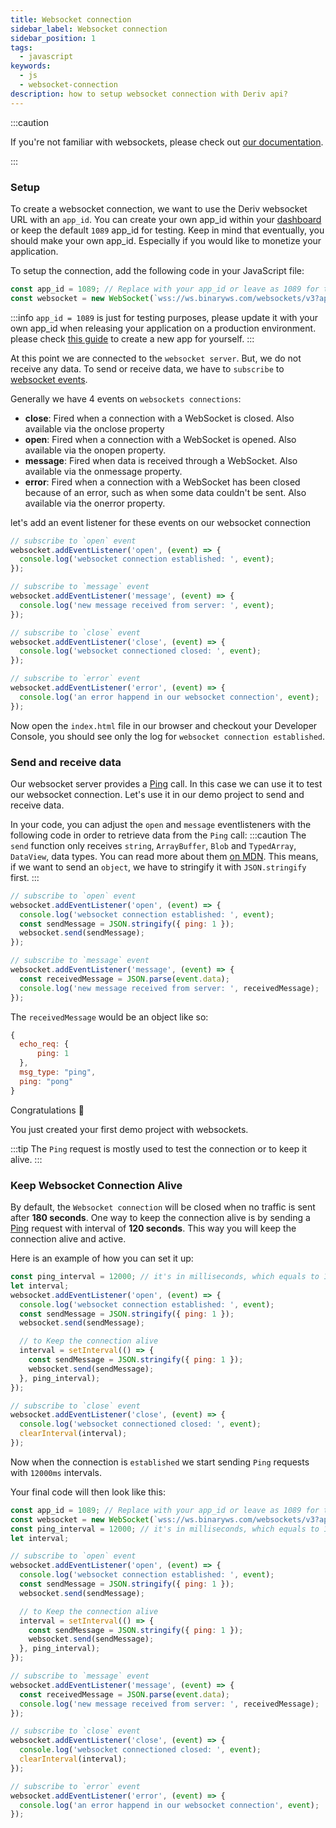 ```yaml
---
title: Websocket connection
sidebar_label: Websocket connection
sidebar_position: 1
tags:
  - javascript
keywords:
  - js
  - websocket-connection
description: how to setup websocket connection with Deriv api?
---
```


:::caution

If you're not familiar with websockets, please check out [our documentation](/docs/core-concepts/websocket).

:::

### Setup

To create a websocket connection, we want to use the Deriv websocket URL with an `app_id`. You can create your own app_id within your [dashboard](/dashboard) or keep the default `1089` app_id for testing. Keep in mind that eventually, you should make your own app_id. Especially if you would like to monetize your application.

To setup the connection, add the following code in your JavaScript file:

```js title="index.js"
const app_id = 1089; // Replace with your app_id or leave as 1089 for testing.
const websocket = new WebSocket(`wss://ws.binaryws.com/websockets/v3?app_id=${app_id}`);
```

:::info
`app_id = 1089` is just for testing purposes, please update it with your own app_id when releasing your application on a production environment. please check [this guide](/docs/setting-up-a-deriv-application) to create a new app for yourself.
:::

At this point we are connected to the `websocket server`. But, we do not receive any data. To send or receive data, we have to `subscribe` to <a href="https://developer.mozilla.org/en-US/docs/Web/API/WebSocket#events" target="_blank">websocket events</a>.

Generally we have 4 events on `websockets connections`:

- **close**:
  Fired when a connection with a WebSocket is closed. Also available via the onclose property
- **open**:
  Fired when a connection with a WebSocket is opened. Also available via the onopen property.
- **message**:
  Fired when data is received through a WebSocket. Also available via the onmessage property.
- **error**:
  Fired when a connection with a WebSocket has been closed because of an error, such as when some data couldn't be sent. Also available via the onerror property.

let's add an event listener for these events on our websocket connection

```js title="index.js"
// subscribe to `open` event
websocket.addEventListener('open', (event) => {
  console.log('websocket connection established: ', event);
});

// subscribe to `message` event
websocket.addEventListener('message', (event) => {
  console.log('new message received from server: ', event);
});

// subscribe to `close` event
websocket.addEventListener('close', (event) => {
  console.log('websocket connectioned closed: ', event);
});

// subscribe to `error` event
websocket.addEventListener('error', (event) => {
  console.log('an error happend in our websocket connection', event);
});
```

Now open the `index.html` file in our browser and checkout your Developer Console, you should see only the log for `websocket connection established`.

### Send and receive data

Our websocket server provides a [Ping](/api-explorer#ping) call. In this case we can use it to test our websocket connection. Let's use it in our demo project to send and receive data. 

In your code, you can adjust the `open` and `message` eventlisteners with the following code in order to retrieve data from the `Ping` call:
:::caution
The `send` function only receives `string`, `ArrayBuffer`, `Blob` and `TypedArray`, `DataView`, data types. You can read more about them [on MDN](https://developer.mozilla.org/en-US/docs/Web/API/WebSocket/send). This means, if we want to send an `object`, we have to stringify it with `JSON.stringify` first.
:::

```js title="index.js"
// subscribe to `open` event
websocket.addEventListener('open', (event) => {
  console.log('websocket connection established: ', event);
  const sendMessage = JSON.stringify({ ping: 1 });
  websocket.send(sendMessage);
});

// subscribe to `message` event
websocket.addEventListener('message', (event) => {
  const receivedMessage = JSON.parse(event.data);
  console.log('new message received from server: ', receivedMessage);
});
```

The `receivedMessage` would be an object like so:

```js
{
  echo_req: {
      ping: 1
  },
  msg_type: "ping",
  ping: "pong"
}
```

Congratulations :tada:

You just created your first demo project with websockets.

:::tip
The `Ping` request is mostly used to test the connection or to keep it alive.
:::

### Keep Websocket Connection Alive

By default, the `Websocket connection` will be closed when no traffic is sent after **180 seconds**. One way to keep the connection alive is by sending a [Ping](/api-explorer#ping) request with interval of **120 seconds**. This way you will keep the connection alive and active.

Here is an example of how you can set it up:

```js title="index.js"
const ping_interval = 12000; // it's in milliseconds, which equals to 120 seconds
let interval;
websocket.addEventListener('open', (event) => {
  console.log('websocket connection established: ', event);
  const sendMessage = JSON.stringify({ ping: 1 });
  websocket.send(sendMessage);

  // to Keep the connection alive
  interval = setInterval(() => {
    const sendMessage = JSON.stringify({ ping: 1 });
    websocket.send(sendMessage);
  }, ping_interval);
});

// subscribe to `close` event
websocket.addEventListener('close', (event) => {
  console.log('websocket connectioned closed: ', event);
  clearInterval(interval);
});
```

Now when the connection is `established` we start sending `Ping` requests with `12000ms` intervals.

Your final code will then look like this:

```js title="index.js"
const app_id = 1089; // Replace with your app_id or leave as 1089 for testing.
const websocket = new WebSocket(`wss://ws.binaryws.com/websockets/v3?app_id=${app_id}`);
const ping_interval = 12000; // it's in milliseconds, which equals to 120 seconds
let interval;

// subscribe to `open` event
websocket.addEventListener('open', (event) => {
  console.log('websocket connection established: ', event);
  const sendMessage = JSON.stringify({ ping: 1 });
  websocket.send(sendMessage);

  // to Keep the connection alive
  interval = setInterval(() => {
    const sendMessage = JSON.stringify({ ping: 1 });
    websocket.send(sendMessage);
  }, ping_interval);
});

// subscribe to `message` event
websocket.addEventListener('message', (event) => {
  const receivedMessage = JSON.parse(event.data);
  console.log('new message received from server: ', receivedMessage);
});

// subscribe to `close` event
websocket.addEventListener('close', (event) => {
  console.log('websocket connectioned closed: ', event);
  clearInterval(interval);
});

// subscribe to `error` event
websocket.addEventListener('error', (event) => {
  console.log('an error happend in our websocket connection', event);
});
```
